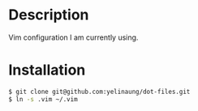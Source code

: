 # Description
Vim configuration I am currently using.

# Installation
```bash
$ git clone git@github.com:yelinaung/dot-files.git
$ ln -s .vim ~/.vim
```
